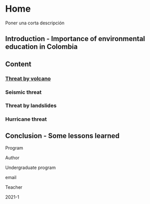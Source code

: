 # Home

Poner una corta descripción


## Introduction - Importance of environmental education in Colombia

## Content 

### [Threat by volcano](reviews.md)

### Seismic threat

### Threat by landslides

### Hurricane threat

## Conclusion - Some lessons learned


Program

Author

Undergraduate program

email

Teacher

2021-1
